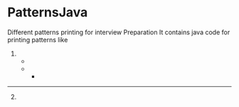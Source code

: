 # PatternsJava
Different patterns printing for interview Preparation
It contains java code for printing patterns like
1.  *
    * *
   * * *
   
 2.
